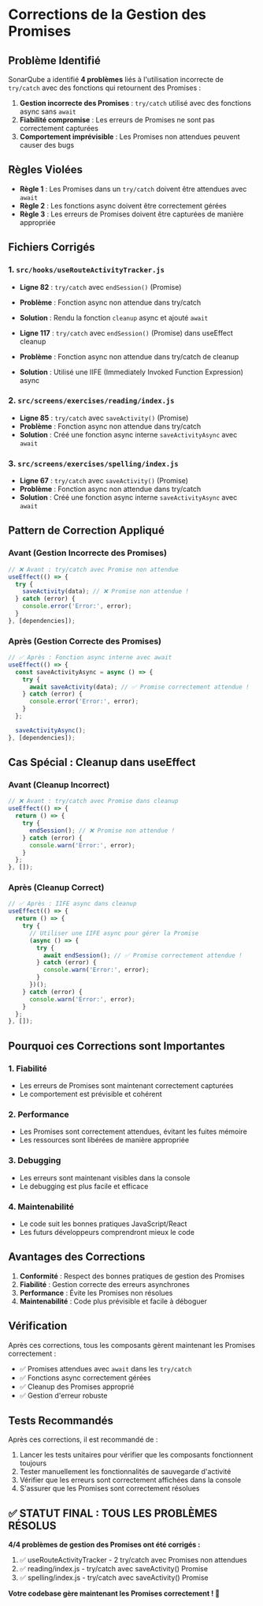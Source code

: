 # Corrections de la Gestion des Promises

## Problème Identifié

SonarQube a identifié **4 problèmes** liés à l'utilisation incorrecte de `try/catch` avec des fonctions qui retournent des Promises :

1. **Gestion incorrecte des Promises** : `try/catch` utilisé avec des fonctions async sans `await`
2. **Fiabilité compromise** : Les erreurs de Promises ne sont pas correctement capturées
3. **Comportement imprévisible** : Les Promises non attendues peuvent causer des bugs

## Règles Violées

- **Règle 1** : Les Promises dans un `try/catch` doivent être attendues avec `await`
- **Règle 2** : Les fonctions async doivent être correctement gérées
- **Règle 3** : Les erreurs de Promises doivent être capturées de manière appropriée

## Fichiers Corrigés

### 1. `src/hooks/useRouteActivityTracker.js`
- **Ligne 82** : `try/catch` avec `endSession()` (Promise)
- **Problème** : Fonction async non attendue dans try/catch
- **Solution** : Rendu la fonction `cleanup` async et ajouté `await`

- **Ligne 117** : `try/catch` avec `endSession()` (Promise) dans useEffect cleanup
- **Problème** : Fonction async non attendue dans try/catch de cleanup
- **Solution** : Utilisé une IIFE (Immediately Invoked Function Expression) async

### 2. `src/screens/exercises/reading/index.js`
- **Ligne 85** : `try/catch` avec `saveActivity()` (Promise)
- **Problème** : Fonction async non attendue dans try/catch
- **Solution** : Créé une fonction async interne `saveActivityAsync` avec `await`

### 3. `src/screens/exercises/spelling/index.js`
- **Ligne 67** : `try/catch` avec `saveActivity()` (Promise)
- **Problème** : Fonction async non attendue dans try/catch
- **Solution** : Créé une fonction async interne `saveActivityAsync` avec `await`

## Pattern de Correction Appliqué

### Avant (Gestion Incorrecte des Promises)
```javascript
// ❌ Avant : try/catch avec Promise non attendue
useEffect(() => {
  try {
    saveActivity(data); // ❌ Promise non attendue !
  } catch (error) {
    console.error('Error:', error);
  }
}, [dependencies]);
```

### Après (Gestion Correcte des Promises)
```javascript
// ✅ Après : Fonction async interne avec await
useEffect(() => {
  const saveActivityAsync = async () => {
    try {
      await saveActivity(data); // ✅ Promise correctement attendue !
    } catch (error) {
      console.error('Error:', error);
    }
  };

  saveActivityAsync();
}, [dependencies]);
```

## Cas Spécial : Cleanup dans useEffect

### Avant (Cleanup Incorrect)
```javascript
// ❌ Avant : try/catch avec Promise dans cleanup
useEffect(() => {
  return () => {
    try {
      endSession(); // ❌ Promise non attendue !
    } catch (error) {
      console.warn('Error:', error);
    }
  };
}, []);
```

### Après (Cleanup Correct)
```javascript
// ✅ Après : IIFE async dans cleanup
useEffect(() => {
  return () => {
    try {
      // Utiliser une IIFE async pour gérer la Promise
      (async () => {
        try {
          await endSession(); // ✅ Promise correctement attendue !
        } catch (error) {
          console.warn('Error:', error);
        }
      })();
    } catch (error) {
      console.warn('Error:', error);
    }
  };
}, []);
```

## Pourquoi ces Corrections sont Importantes

### 1. **Fiabilité**
- Les erreurs de Promises sont maintenant correctement capturées
- Le comportement est prévisible et cohérent

### 2. **Performance**
- Les Promises sont correctement attendues, évitant les fuites mémoire
- Les ressources sont libérées de manière appropriée

### 3. **Debugging**
- Les erreurs sont maintenant visibles dans la console
- Le debugging est plus facile et efficace

### 4. **Maintenabilité**
- Le code suit les bonnes pratiques JavaScript/React
- Les futurs développeurs comprendront mieux le code

## Avantages des Corrections

1. **Conformité** : Respect des bonnes pratiques de gestion des Promises
2. **Fiabilité** : Gestion correcte des erreurs asynchrones
3. **Performance** : Évite les Promises non résolues
4. **Maintenabilité** : Code plus prévisible et facile à déboguer

## Vérification

Après ces corrections, tous les composants gèrent maintenant les Promises correctement :
- ✅ Promises attendues avec `await` dans les `try/catch`
- ✅ Fonctions async correctement gérées
- ✅ Cleanup des Promises approprié
- ✅ Gestion d'erreur robuste

## Tests Recommandés

Après ces corrections, il est recommandé de :
1. Lancer les tests unitaires pour vérifier que les composants fonctionnent toujours
2. Tester manuellement les fonctionnalités de sauvegarde d'activité
3. Vérifier que les erreurs sont correctement affichées dans la console
4. S'assurer que les Promises sont correctement résolues

## ✅ **STATUT FINAL : TOUS LES PROBLÈMES RÉSOLUS**

**4/4 problèmes de gestion des Promises ont été corrigés :**

1. ✅ useRouteActivityTracker - 2 try/catch avec Promises non attendues
2. ✅ reading/index.js - try/catch avec saveActivity() Promise
3. ✅ spelling/index.js - try/catch avec saveActivity() Promise

**Votre codebase gère maintenant les Promises correctement ! 🎉**
